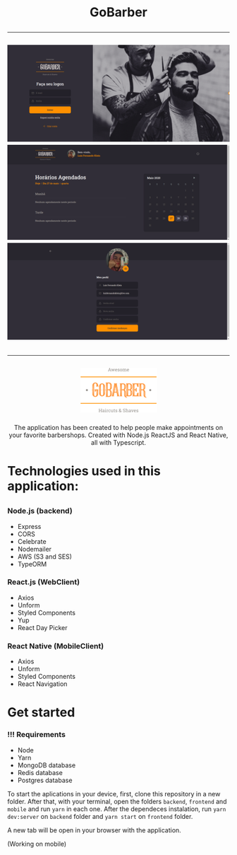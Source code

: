 <h1 align="center">
  GoBarber
  <hr />
  <img alt="Login" src="./.github/login.png" />
  <img alt="Dashboard" src="./.github/dashboard.png" />
  <img alt="Profile" src="./.github/profile.png" />
  <hr />
	<img alt="Logo" src="./.github/logo.png" />
</h1>
<p align="center">
	The application has been created to help people make appointments on your favorite barbershops. Created with Node.js ReactJS and React Native, all with Typescript.
</p>
<h1>Technologies used in this application:<h2>

### Node.js (backend)
- Express
- CORS
- Celebrate
- Nodemailer
- AWS (S3 and SES)
- TypeORM
### React.js (WebClient)
- Axios
- Unform
- Styled Components
- Yup
- React Day Picker
### React Native (MobileClient)
- Axios
- Unform
- Styled Components
- React Navigation

<h1>Get started</h1>

### !!! Requirements
- Node
- Yarn
- MongoDB database
- Redis database
- Postgres database

To start the aplications in your device, first, clone this repository in a new folder. After that, with your terminal, open the folders ```backend```, ```frontend``` and ```mobile``` and run ```yarn``` in each one. After the dependeces instalation, run ```yarn dev:server``` on ```backend``` folder and ```yarn start``` on ```frontend``` folder.

A new tab will be open in your browser with the application.

(Working on mobile)
